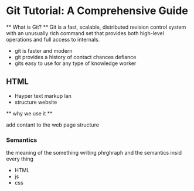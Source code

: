 # Git Tutorial: A Comprehensive Guide
** What is Git? **
Git is a fast, scalable, distributed revision control system with an unusually rich command set that provides both high-level operations and full access to internals.

* git is faster and modern  
* git provides a history of  contact chances defiance
* gits easy to use for any type of knowledge worker

## HTML 
* Hayper text markup lan 
* structure website

** why we use it **

add contant to the web page structure

### Semantics
the meaning of the something  writing phrghraph
and the semantics insid every thing 
* HTML
* js
* css
